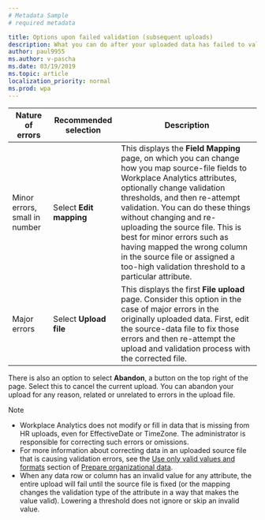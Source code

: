 ```yaml
---
# Metadata Sample
# required metadata

title: Options upon failed validation (subsequent uploads)
description: What you can do after your uploaded data has failed to validate.  
author: paul9955
ms.author: v-pascha
ms.date: 03/19/2019
ms.topic: article
localization_priority: normal 
ms.prod: wpa
---
```


<!-- Note: Options in subsequent uploads contain a) changing (or even mentioning) thresholds and b) Abandon option. Options for first upload do not.   -->

| Nature of errors | Recommended selection | Description |
| ----- | ----- | ----- |
| Minor errors, small in number | Select **Edit mapping** | This displays the **Field Mapping** page, on which you can change how you map source-file fields to Workplace Analytics attributes, optionally change validation thresholds, and then re-attempt validation. You can do these things without changing and re-uploading the source file. This is best for minor errors such as having mapped the wrong column in the source file or assigned a too-high validation threshold to a particular attribute. |
| Major errors | Select **Upload file** | This displays the first **File upload** page. Consider this option in the case of major errors in the originally uploaded data. First, edit the source-data file to fix those errors and then re-attempt the upload and validation process with the corrected file.|

There is also an option to select **Abandon**, a button on the top right of the page. Select this to cancel the current upload. You can abandon your upload for any reason, related or unrelated to errors in the upload file. 

> [!Note] 
> * Workplace Analytics does not modify or fill in data that is missing from HR uploads, even for EffectiveDate or TimeZone. The administrator is responsible for correcting such errors or omissions.
> * For more information about correcting data in an uploaded source file that is causing validation errors, see the [Use only valid values and formats](../setup/prepare-organizational-data.md#use-only-valid-values-or-formats) section of [Prepare organizational data](../setup/prepare-organizational-data.md).
> * When any data row or column has an invalid value for any attribute, the entire upload will fail until the source file is fixed (or the mapping changes the validation type of the attribute in a way that makes the value valid). Lowering a threshold does not ignore or skip an invalid value.

